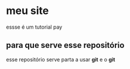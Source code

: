# meu site 
essse é um tutorial pay
## para que serve esse repositório 
esse repositório serve parta a usar **git** e o **git**
